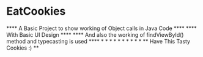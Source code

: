 # EatCookies

**** A Basic Project to show working of Object calls in Java Code ****
**** With Basic UI Design ****
**** And also the working of findViewById() method and typecasting is used ****
*
*
*
*
*
*
*
*
*
*
** Have This Tasty Cookies :) **
